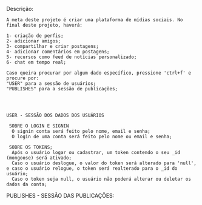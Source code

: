 

   Descrição: 



    A meta deste projeto é criar uma plataforma de mídias sociais. No final deste projeto, haverá:

    1- criação de perfis;
    2- adicionar amigos;
    3- compartilhar e criar postagens;
    4- adicionar comentários em postagens;
    5- recursos como feed de notícias personalizado; 
    6- chat em tempo real;

    Caso queira procurar por algum dado específico, pressione 'ctrl+f' e procure por: 
    "USER" para a sessão de usuários;
    "PUBLISHES" para a sessão de publicações;




    USER - SESSÃO DOS DADOS DOS USUÁRIOS

     SOBRE O LOGIN E SIGNIN
      O signin conta será feito pelo nome, email e senha;
      O login de uma conta será feito pelo nome ou email e senha;

     SOBRE OS TOKENS; 
      Após o usuário logar ou cadastrar, um token contendo o seu _id (mongoose) será ativado;
      Caso o usuário deslogue, o valor do token será alterado para 'null', e caso o usuário relogue, o token será realterado para o _id do usuário;
      Caso o token seja null, o usuário não poderá alterar ou deletar os dados da conta;
     
   PUBLISHES - SESSÃO DAS PUBLICAÇÕES:
 
